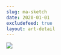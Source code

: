 ```yaml
---
slug: ma-sketch
date: 2020-01-01
excludefeed: true
layout: art-detail
---
```

![](/art/ma-sketch.webp)
